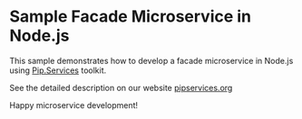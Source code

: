 # Sample Facade Microservice in Node.js

This sample demonstrates how to develop a facade microservice in Node.js using [Pip.Services](http://github.com/pip-services/pip-services) toolkit.

See the detailed description on our website [pipservices.org](http://pipservices.org)

Happy microservice development!

